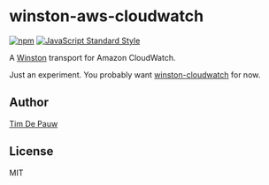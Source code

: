 # winston-aws-cloudwatch

[![npm](https://img.shields.io/npm/v/winston-aws-cloudwatch.svg)](https://www.npmjs.com/package/winston-aws-cloudwatch) [![JavaScript Standard Style](https://img.shields.io/badge/code%20style-standard-brightgreen.svg)](https://github.com/feross/standard)

A [Winston](https://www.npmjs.com/package/winston) transport for Amazon CloudWatch.

Just an experiment. You probably want
[winston-cloudwatch](https://www.npmjs.com/package/winston-cloudwatch) for now.

## Author

[Tim De Pauw](https://tmdpw.eu/)

## License

MIT
